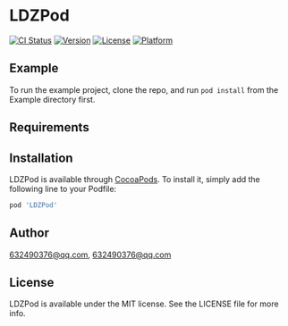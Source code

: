 # LDZPod

[![CI Status](https://img.shields.io/travis/632490376@qq.com/LDZPod.svg?style=flat)](https://travis-ci.org/632490376@qq.com/LDZPod)
[![Version](https://img.shields.io/cocoapods/v/LDZPod.svg?style=flat)](https://cocoapods.org/pods/LDZPod)
[![License](https://img.shields.io/cocoapods/l/LDZPod.svg?style=flat)](https://cocoapods.org/pods/LDZPod)
[![Platform](https://img.shields.io/cocoapods/p/LDZPod.svg?style=flat)](https://cocoapods.org/pods/LDZPod)

## Example

To run the example project, clone the repo, and run `pod install` from the Example directory first.

## Requirements

## Installation

LDZPod is available through [CocoaPods](https://cocoapods.org). To install
it, simply add the following line to your Podfile:

```ruby
pod 'LDZPod'
```

## Author

632490376@qq.com, 632490376@qq.com

## License

LDZPod is available under the MIT license. See the LICENSE file for more info.
